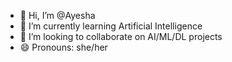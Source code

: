 - 👋 Hi, I’m @Ayesha 
- 🌱 I’m currently learning Artificial Intelligence
- 💞️ I’m looking to collaborate on AI/ML/DL projects
- 😄 Pronouns: she/her
  


